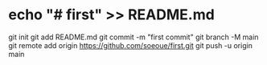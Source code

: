 # echo "# first" >> README.md
git init
git add README.md
git commit -m "first commit"
git branch -M main
git remote add origin https://github.com/soeoue/first.git
git push -u origin main
